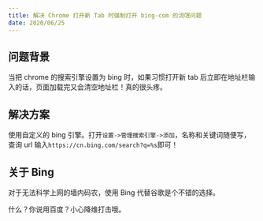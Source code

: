 ```yaml
---
title: 解决 Chrome 打开新 Tab 时强制打开 bing-com 的流氓问题
date: 2020/06/25
---
```


## 问题背景

当把 chrome 的搜索引擎设置为 bing 时，如果习惯打开新 tab 后立即在地址栏输入的话，页面加载完又会清空地址栏！真的很头疼。

## 解决方案

使用自定义的 bing 引擎。打开`设置->管理搜索引擎->添加`，名称和关键词随便写，查询 url 输入`https://cn.bing.com/search?q=%s`即可！

## 关于 Bing

对于无法科学上网的墙内码农，使用 Bing 代替谷歌是个不错的选择。

什么？你说用百度？小心降维打击哦。
